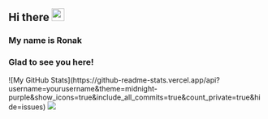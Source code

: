  <!-- welcome message -->
 <h2>Hi there <img src="https://media.giphy.com/media/hvRJCLFzcasrR4ia7z/giphy.gif" width="25px"></h2>
  
  <h3>My name is Ronak</h3>
 <h3>Glad to see you here!</h3>
 ![My GitHub Stats](https://github-readme-stats.vercel.app/api?username=yourusername&theme=midnight-purple&show_icons=true&include_all_commits=true&count_private=true&hide=issues)
 
 <img  src="https://profile-counter.glitch.me/sharmaronak188/count.svg" />
